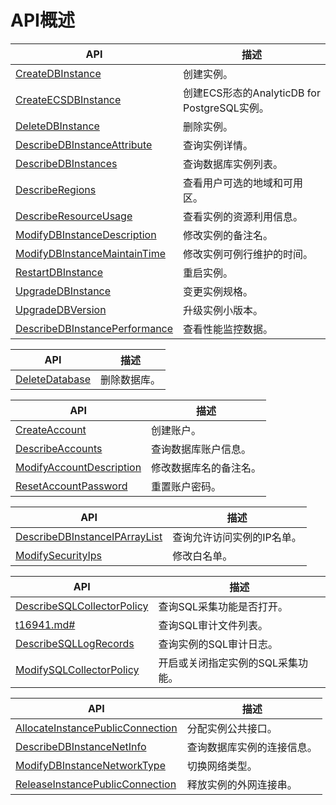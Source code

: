 # API概述

|API|描述|
|---|--|
|[CreateDBInstance](/intl.zh-CN/API参考/实例管理/CreateDBInstance.md)|创建实例。|
|[CreateECSDBInstance](/intl.zh-CN/API参考/实例管理/CreateECSDBInstance.md)|创建ECS形态的AnalyticDB for PostgreSQL实例。|
|[DeleteDBInstance](/intl.zh-CN/API参考/实例管理/DeleteDBInstance.md)|删除实例。|
|[DescribeDBInstanceAttribute](/intl.zh-CN/API参考/实例管理/DescribeDBInstanceAttribute.md)|查询实例详情。|
|[DescribeDBInstances](/intl.zh-CN/API参考/实例管理/DescribeDBInstances.md)|查询数据库实例列表。|
|[DescribeRegions](/intl.zh-CN/API参考/实例管理/DescribeRegions.md)|查看用户可选的地域和可用区。|
|[DescribeResourceUsage](/intl.zh-CN/API参考/实例管理/DescribeResourceUsage.md)|查看实例的资源利用信息。|
|[ModifyDBInstanceDescription](/intl.zh-CN/API参考/实例管理/ModifyDBInstanceDescription.md)|修改实例的备注名。|
|[ModifyDBInstanceMaintainTime](/intl.zh-CN/API参考/实例管理/ModifyDBInstanceMaintainTime.md)|修改实例可例行维护的时间。|
|[RestartDBInstance](/intl.zh-CN/API参考/实例管理/RestartDBInstance.md)|重启实例。|
|[UpgradeDBInstance](/intl.zh-CN/API参考/实例管理/UpgradeDBInstance.md)|变更实例规格。|
|[UpgradeDBVersion](/intl.zh-CN/API参考/实例管理/UpgradeDBVersion.md)|升级实例小版本。|
|[DescribeDBInstancePerformance](/intl.zh-CN/API参考/实例管理/DescribeDBInstancePerformance.md)|查看性能监控数据。|

|API|描述|
|---|--|
|[DeleteDatabase](/intl.zh-CN/API参考/数据库管理/DeleteDatabase.md)|删除数据库。|

|API|描述|
|---|--|
|[CreateAccount](/intl.zh-CN/API参考/账户管理/CreateAccount.md)|创建账户。|
|[DescribeAccounts](/intl.zh-CN/API参考/账户管理/DescribeAccounts.md)|查询数据库账户信息。|
|[ModifyAccountDescription](/intl.zh-CN/API参考/账户管理/ModifyAccountDescription.md)|修改数据库名的备注名。|
|[ResetAccountPassword](/intl.zh-CN/API参考/账户管理/ResetAccountPassword.md)|重置账户密码。|

|API|描述|
|---|--|
|[DescribeDBInstanceIPArrayList](/intl.zh-CN/API参考/安全管理/DescribeDBInstanceIPArrayList.md)|查询允许访问实例的IP名单。|
|[ModifySecurityIps](/intl.zh-CN/API参考/安全管理/ModifySecurityIps.md)|修改白名单。|

|API|描述|
|---|--|
|[DescribeSQLCollectorPolicy](/intl.zh-CN/API参考/日志管理/DescribeSQLCollectorPolicy.md)|查询SQL采集功能是否打开。|
|[t16941.md\#](/intl.zh-CN/API参考/日志管理/DescribeSQLLogFiles.md)|查询SQL审计文件列表。|
|[DescribeSQLLogRecords](/intl.zh-CN/API参考/日志管理/DescribeSQLLogRecords.md)|查询实例的SQL审计日志。|
|[ModifySQLCollectorPolicy](/intl.zh-CN/API参考/日志管理/ModifySQLCollectorPolicy.md)|开启或关闭指定实例的SQL采集功能。|

|API|描述|
|---|--|
|[AllocateInstancePublicConnection](/intl.zh-CN/API参考/网络管理/AllocateInstancePublicConnection.md)|分配实例公共接口。|
|[DescribeDBInstanceNetInfo](/intl.zh-CN/API参考/网络管理/DescribeDBInstanceNetInfo.md)|查询数据库实例的连接信息。|
|[ModifyDBInstanceNetworkType](/intl.zh-CN/API参考/网络管理/ModifyDBInstanceNetworkType.md)|切换网络类型。|
|[ReleaseInstancePublicConnection](/intl.zh-CN/API参考/网络管理/ReleaseInstancePublicConnection.md)|释放实例的外网连接串。|

